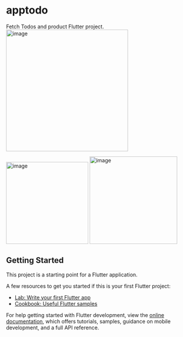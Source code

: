 # apptodo

Fetch Todos and product Flutter project.
<img width="331" alt="image" src="https://github.com/user-attachments/assets/5af789fc-27eb-4d6f-bc0d-f1f24f3d8eaf" />

<img width="223" alt="image" src="https://github.com/user-attachments/assets/9c92ba45-9ffb-4bb8-b4d3-5c313b997ba6" />

<img width="238" alt="image" src="https://github.com/user-attachments/assets/10b23bcd-b2ce-4fe9-bd92-c85c15d832e9" />



## Getting Started

This project is a starting point for a Flutter application.

A few resources to get you started if this is your first Flutter project:

- [Lab: Write your first Flutter app](https://docs.flutter.dev/get-started/codelab)
- [Cookbook: Useful Flutter samples](https://docs.flutter.dev/cookbook)

For help getting started with Flutter development, view the
[online documentation](https://docs.flutter.dev/), which offers tutorials,
samples, guidance on mobile development, and a full API reference.
